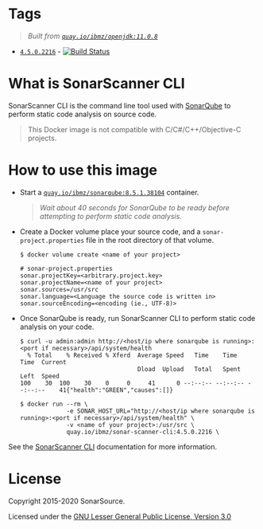 # Tags
> _Built from [`quay.io/ibmz/openjdk:11.0.8`](https://quay.io/repository/ibmz/openjdk?tab=info)_
-	[`4.5.0.2216`](https://github.com/lcarcaramo/sonar-scanner-cli-docker/blob/master/s390x/4/Dockerfile) - [![Build Status](https://travis-ci.com/lcarcaramo/sonar-scanner-cli-docker.svg?branch=master)](https://travis-ci.com/lcarcaramo/sonar-scanner-cli-docker)

# What is SonarScanner CLI

SonarScanner CLI is the command line tool used with [SonarQube](https://quay.io/repository/ibmz/sonarqube) to perform static code analysis on source code.

> This Docker image is not compatible with C/C#/C++/Objective-C projects.

# How to use this image

* Start a [`quay.io/ibmz/sonarqube:8.5.1.38104`](https://quay.io/repository/ibmz/sonarqube) container.
  > _Wait about 40 seconds for SonarQube to be ready before attempting to perform static code analysis._

* Create a Docker volume place your source code, and a `sonar-project.properties` file in the root directory of that volume.
  ```console
  $ docker volume create <name of your project>
  ```

  ```properties
  # sonar-project.properties
  sonar.projectKey=<arbitrary.project.key>
  sonar.projectName=<name of your project>
  sonar.sources=/usr/src
  sonar.language=<Language the source code is written in>
  sonar.sourceEncoding=<encoding (ie., UTF-8)>
   ```

* Once SonarQube is ready, run SonarScanner CLI to perform static code analysis on your code.
  ```console
  $ curl -u admin:admin http://<host/ip where sonarqube is running>:<port if necessary>/api/system/health
    % Total    % Received % Xferd  Average Speed   Time    Time     Time  Current
                                   Dload  Upload   Total   Spent    Left  Speed
  100    30  100    30    0     0     41      0 --:--:-- --:--:-- --:--:--    41{"health":"GREEN","causes":[]}
  ```

  ```console
  $ docker run --rm \
               -e SONAR_HOST_URL="http://<host/ip where sonarqube is running>:<port if necessary>/api/system/health" \
               -v <name of your project>:/usr/src \
               quay.io/ibmz/sonar-scanner-cli:4.5.0.2216 \
  ```

See the [SonarScanner CLI](https://docs.sonarqube.org/latest/analysis/scan/sonarscanner/) documentation for more information.

# License

Copyright 2015-2020 SonarSource.

Licensed under the [GNU Lesser General Public License, Version 3.0](http://www.gnu.org/licenses/lgpl.txt)

